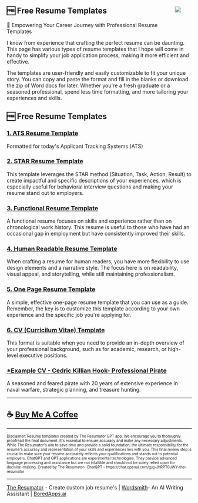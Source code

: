 <img style="margin: 30px;" align="right" src="https://boredapps.ai/wp-content/uploads/2023/11/Resumator_300_Logo.png">

## 🆓 Free Resume Templates 
🌟 Empowering Your Career Journey with Professional Resume Templates

I know from experience that crafting the perfect resume can be daunting.  This page has various types of resume templates that I hope will come in handy  to simplify your job application process, making it more efficient and effective.

The templates are user-friendly and easily customizable to fit your unique story. You can copy and paste the format and fill in the blanks or download the zip of Word docs for later. 
Whether you're a fresh graduate or a seasoned professional, spend less time formatting, and more tailoring your experiences and skills.

## 🆓 Free Resume Templates

### [1. ATS Resume Template ](https://github.com/BoredApps/Free-Resume-Templates/blob/main/ATS%20Resume%20Template.md)
Formatted for today's Applicant Tracking Systems (ATS)

### [2. STAR Resume Template ](https://github.com/BoredApps/Free-Resume-Templates/blob/main/STAR%20Template.md)
This template leverages the STAR method (Situation, Task, Action, Result) to create impactful and specific descriptions of your experiences, which is especially useful for behavioral interview questions and making your resume stand out to employers.

### [3. Functional Resume Template](https://github.com/BoredApps/Free-Resume-Templates/blob/main/Functional%20Resume%20Template.md)
A functional resume focuses on skills and experience rather than on chronological work history. This resume is useful to those who have had an occasional gap in employment but have consistently improved their skills. 

### [4. Human Readable Resume Template](https://github.com/BoredApps/Free-Resume-Templates/blob/main/Human%20Readable%20Resume%20Template.md)
When crafting a resume for human readers, you have more flexibility to use design elements and a narrative style. The focus here is on readability, visual appeal, and storytelling, while still maintaining professionalism. 

### [5. One Page Resume Template](https://github.com/BoredApps/Free-Resume-Templates/blob/main/One%20Page%20Template.md)
A simple, effective one-page resume template that you can use as a guide. Remember, the key is to customize this template according to your own experience and the specific job you're applying for.

### [6. CV (Curricilum Vitae) Template](https://github.com/BoredApps/Free-Resume-Templates/blob/main/CV%20Template.md)
 This format is suitable when you need to provide an in-depth overview of your professional background, such as for academic, research, or high-level executive positions.

### [*Example CV - Cedric Killian Hook- Professional Pirate](https://github.com/BoredApps/Free-Resume-Templates/blob/main/Example%20Resume.md) 
A seasoned and feared pirate with 20 years of extensive experience in naval warfare, strategic planning, and treasure hunting. 

<hr>

## ☕ [Buy Me A Coffee](https://www.buymeacoffee.com/boredapps)

<hr>
<span style="font-size:10px;">Disclaimer: Resume templates created by The Resumator GPT app.  We encourage you to thoroughly proofread the final document. It's essential to ensure accuracy and make any necessary adjustments. While The Resumator's aim to save time and provide a solid foundation, the ultimate responsibility for the resume's accuracy and representation of your skills and experiences lies with you. This final review step is crucial to make sure your resume accurately reflects your qualifications and stands out to potential employers.
ChatGPT and GPT applications are experimental technologies. They provide advanced language processing and assistance but are not infallible and should not be solely relied upon for decision-making.
Created by The Resumator- ChatGPT - https://chat.openai.com/g/g-JhRPT0uWY-the-resumator</span>
<hr>

[The Resumator](https://chat.openai.com/g/g-JhRPT0uWY-the-resumator) - Create custom job resume's | [Wordsmith](https://chat.openai.com/g/g-dH2mK7Um0-wordsmith)- An AI Writing Assistant | [BoredApps.ai](https://boredapps.ai/)
